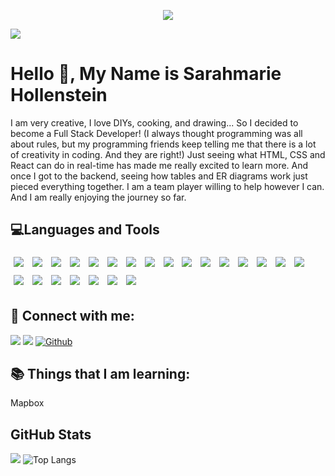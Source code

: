 <p align="center"><img src="https://thumbs.gfycat.com/BaggyUnfinishedFlycatcher-size_restricted.gif"/></p>





![](https://img.shields.io/github/followers/sarahmarie1976?style=social) 

# Hello 👋, My Name is Sarahmarie Hollenstein

 I am very creative, I love DIYs, cooking, and drawing... So I decided to become a Full Stack Developer! (I always thought programming was all about rules, but my programming friends keep telling me that there is a lot of creativity in coding. And they are right!) Just seeing what HTML, CSS and React can do in real-time has made me really excited to learn more. And once I got to the backend, seeing how tables and ER diagrams work just pieced everything together. I am a team player willing to help however I can. And I am really enjoying the journey so far.

## 💻Languages and Tools    

<img src="https://img.shields.io/badge/BackEnd-Express.js-informational?style=black&logo=express.js&logoColor=white&color=4AB197" style="margin:5px" /> <img src="https://img.shields.io/badge/BackEnd-Node.js-informational?style=flat&logo=node.js&logoColor=white&color=4AB197" style="margin:5px" /> <img src="https://img.shields.io/badge/Tool-Postman-informational?style=flat&logo=postman&logoColor=white&color=4AB197" style="margin:5px" /> <img src="https://img.shields.io/badge/BackEnd-JWT-informational?style=flat&logo=jwt&logoColor=white&color=4AB197" style="margin:5px" /> <img src="https://img.shields.io/badge/BackEnd-Knex.js-informational?style=flat&logo=knex.js&logoColor=white&color=4AB197" style="margin:5px" /> <img src="https://img.shields.io/badge/FrontEnd-HTML-informational?style=flat&logo=html&logoColor=white&color=4AB197" style="margin:5px" /> <img src="https://img.shields.io/badge/FrontEnd-CSS-informational?style=flat&logo=css&logoColor=white&color=4AB197" style="margin:5px" /> <img src="https://img.shields.io/badge/FrontEnd-LESS.CSS-informational?style=flat&logo=less.css&logoColor=white&color=4AB197" style="margin:5px" /> <img src="https://img.shields.io/badge/FrontEnd-React-informational?style=flat&logo=react&logoColor=white&color=4AB197" style="margin:5px" /> <img src="https://img.shields.io/badge/FrontEnd-ReactStrap-informational?style=flat&logo=reactstrap&logoColor=white&color=4AB197" style="margin:5px" /> <img src="https://img.shields.io/badge/Testing-ReactValidation-informational?style=flat&logo=reactvalidation&logoColor=white&color=4AB197" style="margin:5px" /> <img src="https://img.shields.io/badge/Testing-YUP-informational?style=flat&logo=yup&logoColor=white&color=4AB197" style="margin:5px" /> <img src="https://img.shields.io/badge/FrontEnd-JavaScript-informational?style=flat&logo=javascript&logoColor=white&color=4AB197" style="margin:5px" /> <img src="https://img.shields.io/badge/FrontEnd-Redux-informational?style=flat&logo=redux&logoColor=white&color=4AB197" style="margin:5px" /> <img src="https://img.shields.io/badge/Tool-AntDesign-informational?style=flat&logo=antdesign&logoColor=white&color=4AB197" style="margin:5px" /> <img src="https://img.shields.io/badge/Tool-Whimsical-informational?style=flat&logo=whimsical&logoColor=white&color=4AB197" style="margin:5px" /> <img src="https://img.shields.io/badge/Tool-DBDesign-informational?style=flat&logo=dbdesign&logoColor=white&color=4AB197" style="margin:5px" /> <img src="https://img.shields.io/badge/Code-PHP-informational?style=flat&logo=php&logoColor=white&color=4AB197" style="margin:5px" /> <img src="https://img.shields.io/badge/Code-Python-informational?style=flat&logo=python&logoColor=white&color=4AB197" style="margin:5px" /> <img src="https://img.shields.io/badge/Tool-SQLite-informational?style=flat&logo=sqlite&logoColor=white&color=4AB197" style="margin:5px" /> <img src="https://img.shields.io/badge/Tool-PostgreSQL-informational?style=flat&logo=postgresql&logoColor=white&color=4AB197" style="margin:5px" /> <img src="https://img.shields.io/badge/Tool-NPM-informational?style=flat&logo=npm&logoColor=white&color=4AB197" style="margin:5px" /> <img src="https://img.shields.io/badge/Tool-Yarn-informational?style=flat&logo=yarn&logoColor=white&color=4AB197" style="margin:5px" /> 





## 🤝 Connect with me: 
 
[![](https://img.shields.io/static/v1?label&message=Linkedin&color=blue&logo=linkedin)](https://www.linkedin.com/in/sarahmarie-hollenstein-258374115/)
[![](https://img.shields.io/static/v1?label&message=Email&color=gray&logo=gmail)](mailto:sholle7@gmail.com)
[![Github](https://img.shields.io/badge/-Github-000?style=flat&logo=Github&logoColor=white)](https://github.com/sarahmarie1976)
 
## 📚 Things that I am learning: 
 Mapbox
 
 ## GitHub Stats
![](https://github-readme-stats.jha-vineet69.vercel.app/api?username=sarahmarie1976&hide=stars&show_icons=true&hide_border=true&theme=midnight-purple) ![Top Langs](https://github-readme-stats.vercel.app/api/top-langs/?username=sarahmarie1976&hide=smalltalk&theme=midnight-purple&layout=compact&hide_border=true)
